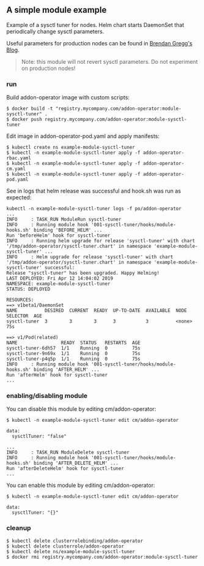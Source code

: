 ## A simple module example

Example of a sysctl tuner for nodes. Helm chart starts DaemonSet that periodically change sysctl parameters.

Useful parameters for production nodes can be found in [Brendan Gregg's Blog](http://www.brendangregg.com/blog/2017-12-31/reinvent-netflix-ec2-tuning.html).

> Note: this module will not revert sysctl parameters. Do not experiment on production nodes!


### run

Build addon-operator image with custom scripts:

```
$ docker build -t "registry.mycompany.com/addon-operator:module-sysctl-tuner" .
$ docker push registry.mycompany.com/addon-operator:module-sysctl-tuner
```

Edit image in addon-operator-pod.yaml and apply manifests:

```
$ kubectl create ns example-module-sysctl-tuner
$ kubectl -n example-module-sysctl-tuner apply -f addon-operator-rbac.yaml
$ kubectl -n example-module-sysctl-tuner apply -f addon-operator-cm.yaml
$ kubectl -n example-module-sysctl-tuner apply -f addon-operator-pod.yaml
```

See in logs that helm release was successful and hook.sh was run as expected:

```
kubectl -n example-module-sysctl-tuner logs -f po/addon-operator
...
INFO     : TASK_RUN ModuleRun sysctl-tuner
INFO     : Running module hook '001-sysctl-tuner/hooks/module-hooks.sh' binding 'BEFORE_HELM' ...
Run 'beforeHelm' hook for sysctl-tuner
INFO     : Running helm upgrade for release 'sysctl-tuner' with chart '/tmp/addon-operator/sysctl-tuner.chart' in namespace 'example-module-sysctl-tuner' ...
INFO     : Helm upgrade for release 'sysctl-tuner' with chart '/tmp/addon-operator/sysctl-tuner.chart' in namespace 'example-module-sysctl-tuner' successful:
Release "sysctl-tuner" has been upgraded. Happy Helming!
LAST DEPLOYED: Fri Apr 12 14:04:02 2019
NAMESPACE: example-module-sysctl-tuner
STATUS: DEPLOYED

RESOURCES:
==> v1beta1/DaemonSet
NAME          DESIRED  CURRENT  READY  UP-TO-DATE  AVAILABLE  NODE SELECTOR  AGE
sysctl-tuner  3        3        3      3           3          <none>         75s

==> v1/Pod(related)
NAME                READY  STATUS   RESTARTS  AGE
sysctl-tuner-6dh57  1/1    Running  0         75s
sysctl-tuner-9n69x  1/1    Running  0         75s
sysctl-tuner-p4q5p  1/1    Running  0         75s
INFO     : Running module hook '001-sysctl-tuner/hooks/module-hooks.sh' binding 'AFTER_HELM' ...
Run 'afterHelm' hook for sysctl-tuner
...
```

### enabling/disabling module

You can disable this module by editing cm/addon-operator:

```
$ kubectl -n example-module-sysctl-tuner edit cm/addon-operator

data:
  sysctlTuner: "false"
```

```
...
INFO     : TASK_RUN ModuleDelete sysctl-tuner
INFO     : Running module hook '001-sysctl-tuner/hooks/module-hooks.sh' binding 'AFTER_DELETE_HELM' ...
Run 'afterDeleteHelm' hook for sysctl-tuner
...
```

You can enable this module by editing cm/addon-operator:

```
$ kubectl -n example-module-sysctl-tuner edit cm/addon-operator

data:
  sysctlTuner: "{}"
```


### cleanup

```
$ kubectl delete clusterrolebinding/addon-operator
$ kubectl delete clusterrole/addon-operator
$ kubectl delete ns/example-module-sysctl-tuner
$ docker rmi registry.mycompany.com/addon-operator:module-sysctl-tuner
```
